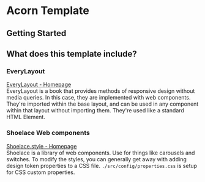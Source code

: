 # Acorn Template

## Getting Started

## What does this template include?

### EveryLayout

[EveryLayout - Homepage](https://every-layout.dev/) \
EveryLayout is a book that provides methods of responsive design without media
queries. In this case, they are implemented with web components. They're
imported within the base layout, and can be used in any component within that
layout without importing them. They're used like a standard HTML Element.

### Shoelace Web components

[Shoelace.style - Homepage](https://shoelace.style/) \
Shoelace is a library of web components. Use for things like carousels and
switches. To modify the styles, you can generally get away with adding design
token properties to a CSS file. `./src/config/properties.css` is setup for CSS
custom properties.
